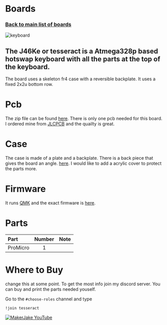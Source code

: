 # Boards
### [Back to main list of boards](https://github.com/MakerJake01/MakerJakes-keyboards) 
![keyboard]()
## The J46Ke or tesseract is a Atmega328p based hotswap keyboard with all the parts at the top of the keyboard. 
The board uses a skeleton fr4 case with a reversible backplate. It uses a fixed 2x2u bottom row. 

# Pcb
The zip file can be found [here](). There is only one pcb needed for this board. I ordered mine from [JLCPCB](https://jlcpcb.com) and the quailty is great.  

# Case
The case is made of a plate and a backplate. There is a back piece that gives the board an angle. [here](). I would like to add a acrylic cover to protect the parts more.

# Firmware 
It runs [QMK](https://qmk.fm) and the exact firmware is [here](). 

# Parts
| Part        | Number      | Note |
| :---        |    :----:   |          ---: |
| ProMicro   | 1           |  |

# Where to Buy 
change this at some point. To get the most info join my discord server. You can buy and print the parts needed youself. 

Go to the `#choose-roles` channel and type 
~~~
!join tesseract
~~~

[![MakerJake YouTube](https://img.shields.io/badge/Discord-5865F2?style=for-the-badge&logo=discord&logoColor=white)](https://discord.gg/ktUDJ3w) 